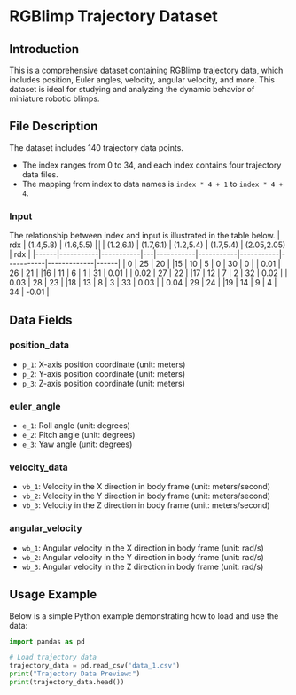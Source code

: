 # RGBlimp Trajectory Dataset

## Introduction
This is a comprehensive dataset containing RGBlimp trajectory data, which includes position, Euler angles, velocity, angular velocity, and more. This dataset is ideal for studying and analyzing the dynamic behavior of miniature robotic blimps.

## File Description
The dataset includes 140 trajectory data points.
- The index ranges from 0 to 34, and each index contains four trajectory data files.
- The mapping from index to data names is `index * 4 + 1` to `index * 4 + 4`.

### Input
The relationship between index and input is illustrated in the table below.
| rdx  | (1.4,5.8) | (1.6,5.5) |**&#9474;**| (1.2,6.1) | (1.7,6.1) | (1.2,5.4) | (1.7,5.4) | (2.05,2.05) | rdx  |
|------|-----------|-----------|---|-----------|-----------|-----------|-----------|-------------|------|
| 0    | 25        | 20        |  |15        | 10        | 5         | 0         | 30          | 0    |
| 0.01 | 26        | 21        |  |16        | 11        | 6         | 1         | 31          | 0.01 |
| 0.02 | 27        | 22        |  |17        | 12        | 7         | 2         | 32          | 0.02 |
| 0.03 | 28        | 23        |  |18        | 13        | 8         | 3         | 33          | 0.03 |
| 0.04 | 29        | 24        |  |19        | 14        | 9         | 4         | 34          | -0.01 |

## Data Fields
### position_data
- `p_1`: X-axis position coordinate (unit: meters)
- `p_2`: Y-axis position coordinate (unit: meters)
- `p_3`: Z-axis position coordinate (unit: meters)

### euler_angle
- `e_1`: Roll angle (unit: degrees)
- `e_2`: Pitch angle (unit: degrees)
- `e_3`: Yaw angle (unit: degrees)

### velocity_data
- `vb_1`: Velocity in the X direction in body frame (unit: meters/second)
- `vb_2`: Velocity in the Y direction in body frame (unit: meters/second)
- `vb_3`: Velocity in the Z direction in body frame (unit: meters/second)

### angular_velocity
- `wb_1`: Angular velocity in the X direction in body frame (unit: rad/s)
- `wb_2`: Angular velocity in the Y direction in body frame (unit: rad/s)
- `wb_3`: Angular velocity in the Z direction in body frame (unit: rad/s)

## Usage Example
Below is a simple Python example demonstrating how to load and use the data:

```python
import pandas as pd

# Load trajectory data
trajectory_data = pd.read_csv('data_1.csv')
print("Trajectory Data Preview:")
print(trajectory_data.head())
